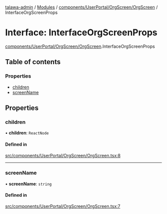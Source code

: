 [talawa-admin](../README.md) / [Modules](../modules.md) / [components/UserPortal/OrgScreen/OrgScreen](../modules/components_UserPortal_OrgScreen_OrgScreen.md) / InterfaceOrgScreenProps

# Interface: InterfaceOrgScreenProps

[components/UserPortal/OrgScreen/OrgScreen](../modules/components_UserPortal_OrgScreen_OrgScreen.md).InterfaceOrgScreenProps

## Table of contents

### Properties

- [children](components_UserPortal_OrgScreen_OrgScreen.InterfaceOrgScreenProps.md#children)
- [screenName](components_UserPortal_OrgScreen_OrgScreen.InterfaceOrgScreenProps.md#screenname)

## Properties

### children

• **children**: `ReactNode`

#### Defined in

[src/components/UserPortal/OrgScreen/OrgScreen.tsx:8](https://github.com/pateldivyesh1323/talawa-admin/blob/477e50c/src/components/UserPortal/OrgScreen/OrgScreen.tsx#L8)

___

### screenName

• **screenName**: `string`

#### Defined in

[src/components/UserPortal/OrgScreen/OrgScreen.tsx:7](https://github.com/pateldivyesh1323/talawa-admin/blob/477e50c/src/components/UserPortal/OrgScreen/OrgScreen.tsx#L7)
